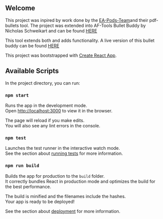 ## Welcome
This project was inpired by work done by the [EA-Pods-Team](https://ea-pods-team.github.io/pdf-bullets/)and their pdf-bullets tool. The project was extended into AF-Tools Bullet Buddy by Nicholas Schweikart and can be found [HERE](https://af-tools.github.io/bullet-buddy) 

This tool extends both and adds functionality. A live version of this bullet buddy can be found [HERE](https://carneymo.github.io/bullet-buddy)


This project was bootstrapped with [Create React App](https://github.com/facebook/create-react-app).

## Available Scripts

In the project directory, you can run:

### `npm start`

Runs the app in the development mode.<br />
Open [http://localhost:3000](http://localhost:3000) to view it in the browser.

The page will reload if you make edits.<br />
You will also see any lint errors in the console.

### `npm test`

Launches the test runner in the interactive watch mode.<br />
See the section about [running tests](https://facebook.github.io/create-react-app/docs/running-tests) for more information.

### `npm run build`

Builds the app for production to the `build` folder.<br />
It correctly bundles React in production mode and optimizes the build for the best performance.

The build is minified and the filenames include the hashes.<br />
Your app is ready to be deployed!

See the section about [deployment](https://facebook.github.io/create-react-app/docs/deployment) for more information.

